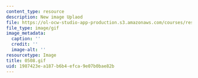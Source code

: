 ```yaml
---
content_type: resource
description: New image Uplaod
file: https://ol-ocw-studio-app-production.s3.amazonaws.com/courses/res-21g-01-kana-spring-2010/1987423ea187b6b4efca9e07b0bae82b_0508.gif
file_type: image/gif
image_metadata:
  caption: ''
  credit: ''
  image-alt: ''
resourcetype: Image
title: 0508.gif
uid: 1987423e-a187-b6b4-efca-9e07b0bae82b
---
```

